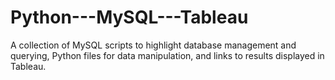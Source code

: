 # Python---MySQL---Tableau

A collection of MySQL scripts to highlight database management and querying, Python files for data manipulation, and links to results displayed in Tableau.
